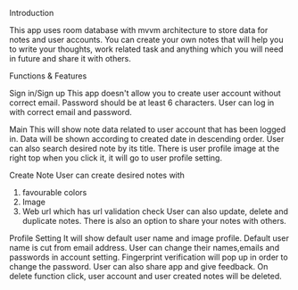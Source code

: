 Introduction

This app uses room database with mvvm architecture to store data for notes and user 
accounts. You can create your own notes that will help you to write your thoughts, work 
related task and anything which you will need in future and share it with others.

Functions & Features

Sign in/Sign up
This app doesn't allow you to create user account without correct email.
Password should be at least 6 characters. User can log in with correct email and password.

Main
This will show note data related to user account that has been 
logged in. Data will be shown according to created date in descending order. User can also 
search desired note by its title. There is user profile image at the right top when
you click it, it will go to user profile setting.

Create Note
    User can create desired notes with 
1. favourable colors 
2. Image
3. Web url which has url validation check
User can also update, delete and duplicate notes. There is also an option to share
your notes with others.

Profile Setting
    It will show default user name and image profile. Default user name is cut from email address.
User can change their names,emails and passwords in account setting. Fingerprint 
verification will pop up in order to change the password. User can also share app and
give feedback. On delete function click, user account and user created notes will be deleted.
    
    








    
     

        
